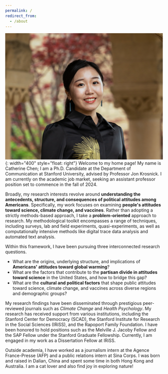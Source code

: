 ```yaml
---
permalink: /
redirect_from:
  - /about
---
```

![Alternative Text](hs.jpg){: width="400" style="float: right"}
Welcome to my home page! My name is Catherine Chen; I am a Ph.D. Candidate at the Department of Communication at Stanford University, advised by Professor Jon Krosnick. I am currently on the academic job market, seeking an assistant professor position set to commence in the fall of 2024.  

Broadly, my research interests revolve around **understanding the antecedents, structure, and consequences of political attitudes among Americans**. Specifically, my work focuses on examining **people's attitudes toward science, climate change, and vaccines**. Rather than adopting a strictly methods-based approach, I take a **problem-oriented** approach to research. My methodological toolkit encompasses a range of techniques, including surveys, lab and field experiments, quasi-experiments, as well as computationally intensive methods like digital trace data analysis and automated text analysis.

Within this framework, I have been pursuing three interconnected research questions. 
* What are the origins, underlying structure, and implications of **Americans' attitudes toward global warming**? 
* What are the factors that contribute to the **partisan divide in attitudes toward science** in the United States, and how to bridge this gap? 
* What are the **cultural and political factors** that shape public attitudes toward science, climate change, and vaccines across diverse regions and demographic groups?

My research findings have been disseminated through prestigious peer-reviewed journals such as *Climate Change* and *Health Psychology*. My research has received support from various institutions, including the Stanford Center for Democracy (SCAD), the Stanford Institute for Research in the Social Sciences (IRiSS), and the Rapoport Family Foundation. I have been honored to hold positions such as the Melville J. Jacoby Fellow and the SAP Fellow under the Stanford Graduate Fellowship. Currently, I am engaged in my work as a Dissertation Fellow at IRiSS.

Outside academia, I have worked as a journalism intern at the Agence France-Presse (AFP) and a public relations intern at Sina Corps. I was born and raised in Dalian, China and spent some time in both Hong Kong and Australia. I am a cat lover and also find joy in exploring nature!

